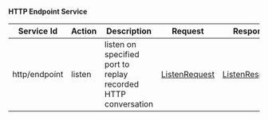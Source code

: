 **HTTP Endpoint Service**

| Service Id | Action | Description | Request | Response |
| --- | --- | --- | --- | --- | 
| http/endpoint | listen | listen on specified port to replay recorded HTTP conversation | [ListenRequest](service_contract.go) | [ListenResponse](service_contract.go) | 

